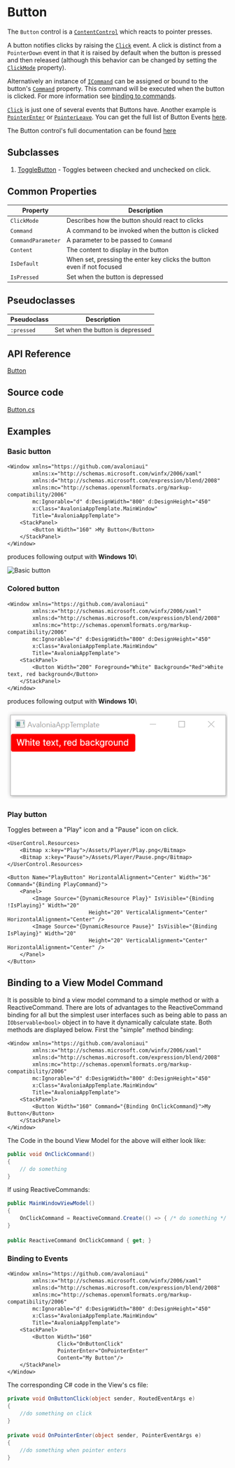 # Button

The `Button` control is a [`ContentControl`](https://docs.avaloniaui.net/docs/controls/contentcontrol) which reacts to pointer presses.

A button notifies clicks by raising the [`Click`](http://reference.avaloniaui.net/api/Avalonia.Controls/Button/61B1E7A8) event. A click is distinct from a `PointerDown` event in that it is raised by default when the button is pressed and then released (although this behavior can be changed by setting the [`ClickMode`](http://reference.avaloniaui.net/api/Avalonia.Controls/ClickMode/) property).

Alternatively an instance of [`ICommand`](https://docs.microsoft.com/en-gb/dotnet/api/system.windows.input.icommand?view=netstandard-2.0) can be assigned or bound to the button's [`Command`](http://reference.avaloniaui.net/api/Avalonia.Controls/Button/4AAA993D) property. This command will be executed when the button is clicked. For more information see [binding to commands](http://reference.avaloniaui.net/api/Avalonia.Data/Binding/).

[`Click`](http://reference.avaloniaui.net/api/Avalonia.Controls/Button/61B1E7A8) is just one of several events that Buttons have. Another example is [`PointerEnter`](http://reference.avaloniaui.net/api/Avalonia.Input/InputElement/B4FED8A5) or [`PointerLeave`](http://reference.avaloniaui.net/api/Avalonia.Input/InputElement/0ABE1887). You can get the full list of Button Events [here](http://reference.avaloniaui.net/api/Avalonia.Controls/Button/#Events).

The Button control's full documentation can be found [here](http://reference.avaloniaui.net/api/Avalonia.Controls/Button/)

## Subclasses

1. [ToggleButton](http://reference.avaloniaui.net/api/Avalonia.Controls/DrawingPresenter/) - Toggles between checked and unchecked on click.

## Common Properties

| Property           | Description                                                            |
| ------------------ | ---------------------------------------------------------------------- |
| `ClickMode`        | Describes how the button should react to clicks                        |
| `Command`          | A command to be invoked when the button is clicked                     |
| `CommandParameter` | A parameter to be passed to `Command`                                  |
| `Content`          | The content to display in the button                                   |
| `IsDefault`        | When set, pressing the enter key clicks the button even if not focused |
| `IsPressed`        | Set when the button is depressed                                       |

## Pseudoclasses

| Pseudoclass | Description                      |
| ----------- | -------------------------------- |
| `:pressed`  | Set when the button is depressed |

## API Reference

[Button](http://reference.avaloniaui.net/api/Avalonia.Controls/Button/)

## Source code

[Button.cs](https://github.com/AvaloniaUI/Avalonia/blob/master/src/Avalonia.Controls/Button.cs)

## Examples

### Basic button

```markup
<Window xmlns="https://github.com/avaloniaui"
        xmlns:x="http://schemas.microsoft.com/winfx/2006/xaml"
        xmlns:d="http://schemas.microsoft.com/expression/blend/2008"
        xmlns:mc="http://schemas.openxmlformats.org/markup-compatibility/2006"
        mc:Ignorable="d" d:DesignWidth="800" d:DesignHeight="450"
        x:Class="AvaloniaAppTemplate.MainWindow"
        Title="AvaloniaAppTemplate">
	<StackPanel>
		<Button Width="160" >My Button</Button>
	</StackPanel>
</Window>
```

produces following output with **Windows 10**\


![Basic button](<../../.gitbook/assets/button\_basic (1) (1).png>)

### Colored button

```markup
<Window xmlns="https://github.com/avaloniaui"
        xmlns:x="http://schemas.microsoft.com/winfx/2006/xaml"
        xmlns:d="http://schemas.microsoft.com/expression/blend/2008"
        xmlns:mc="http://schemas.openxmlformats.org/markup-compatibility/2006"
        mc:Ignorable="d" d:DesignWidth="800" d:DesignHeight="450"
        x:Class="AvaloniaAppTemplate.MainWindow"
        Title="AvaloniaAppTemplate">
	<StackPanel>
		<Button Width="200" Foreground="White" Background="Red">White text, red background</Button>
	</StackPanel>
</Window>
```

produces following output with **Windows 10**\


![Colored button](<../../.gitbook/assets/image (18).png>)

### Play button

Toggles between a "Play" icon and a "Pause" icon on click.

```markup
<UserControl.Resources>
    <Bitmap x:key="Play">/Assets/Player/Play.png</Bitmap>
    <Bitmap x:key="Pause">/Assets/Player/Pause.png</Bitmap>
</UserControl.Resources>
```

```markup
<Button Name="PlayButton" HorizontalAlignment="Center" Width="36" Command="{Binding PlayCommand}">
    <Panel>
        <Image Source="{DynamicResource Play}" IsVisible="{Binding !IsPlaying}" Width="20"
                          Height="20" VerticalAlignment="Center" HorizontalAlignment="Center" />
        <Image Source="{DynamicResource Pause}" IsVisible="{Binding IsPlaying}" Width="20"
                          Height="20" VerticalAlignment="Center" HorizontalAlignment="Center" />
    </Panel>
</Button>
```

## Binding to a View Model Command

It is possible to bind a view model command to a simple method or with a ReactiveCommand. There are lots of advantages to the ReactiveCommand binding for all but the simplest user interfaces such as being able to pass an `IObservable<bool>` object in to have it dynamically calculate state. Both methods are displayed below. First the "simple" method binding:

```markup
<Window xmlns="https://github.com/avaloniaui"
        xmlns:x="http://schemas.microsoft.com/winfx/2006/xaml"
        xmlns:d="http://schemas.microsoft.com/expression/blend/2008"
        xmlns:mc="http://schemas.openxmlformats.org/markup-compatibility/2006"
        mc:Ignorable="d" d:DesignWidth="800" d:DesignHeight="450"
        x:Class="AvaloniaAppTemplate.MainWindow"
        Title="AvaloniaAppTemplate">
    <StackPanel>
        <Button Width="160" Command="{Binding OnClickCommand}">My Button</Button>
    </StackPanel>
</Window>
```

The Code in the bound View Model for the above will either look like:

```csharp
public void OnClickCommand()
{
	// do something
}
```

If using ReactiveCommands:

```csharp
public MainWindowViewModel()
{
	OnClickCommand = ReactiveCommand.Create(() => { /* do something */ });
}

public ReactiveCommand OnClickCommand { get; }
```

### Binding to Events

```markup
<Window xmlns="https://github.com/avaloniaui"
        xmlns:x="http://schemas.microsoft.com/winfx/2006/xaml"
        xmlns:d="http://schemas.microsoft.com/expression/blend/2008"
        xmlns:mc="http://schemas.openxmlformats.org/markup-compatibility/2006"
        mc:Ignorable="d" d:DesignWidth="800" d:DesignHeight="450"
        x:Class="AvaloniaAppTemplate.MainWindow"
        Title="AvaloniaAppTemplate">
    <StackPanel>
        <Button Width="160" 
                Click="OnButtonClick"
                PointerEnter="OnPointerEnter"
                Content="My Button"/>
    </StackPanel>
</Window>
```

The corresponding C# code in the View's cs file:

```csharp
private void OnButtonClick(object sender, RoutedEventArgs e)
{
	//do something on click
}

private void OnPointerEnter(object sender, PointerEventArgs e)
{
	//do something when pointer enters
}
```

